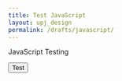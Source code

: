 ```yaml
---
title: Test JavaScript
layout: upj_design
permalink: /drafts/javascript/
---
```


<!--
#### Table Of Contents

- TOC
{:toc}
-->

JavaScript Testing
<br>

<button>Test</button>

